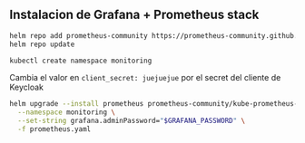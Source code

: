 ## Instalacion de Grafana + Prometheus stack

```bash
helm repo add prometheus-community https://prometheus-community.github.io/helm-charts
helm repo update

kubectl create namespace monitoring
```

Cambia el valor en  ```client_secret: juejuejue``` por el secret del cliente de Keycloak

```bash
helm upgrade --install prometheus prometheus-community/kube-prometheus-stack \
  --namespace monitoring \
  --set-string grafana.adminPassword="$GRAFANA_PASSWORD" \
  -f prometheus.yaml
```